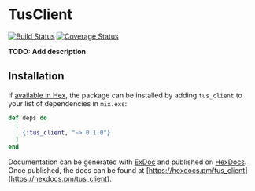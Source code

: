# TusClient
[![Build Status](https://travis-ci.org/xadhoom/tus_client.svg?branch=develop)](https://travis-ci.org/xadhoom/tus_client)
[![Coverage Status](https://coveralls.io/repos/github/xadhoom/tus_client/badge.svg?branch=develop)](https://coveralls.io/github/xadhoom/tus_client?branch=develop)

**TODO: Add description**

## Installation

If [available in Hex](https://hex.pm/docs/publish), the package can be installed
by adding `tus_client` to your list of dependencies in `mix.exs`:

```elixir
def deps do
  [
    {:tus_client, "~> 0.1.0"}
  ]
end
```

Documentation can be generated with [ExDoc](https://github.com/elixir-lang/ex_doc)
and published on [HexDocs](https://hexdocs.pm). Once published, the docs can
be found at [https://hexdocs.pm/tus_client](https://hexdocs.pm/tus_client).

